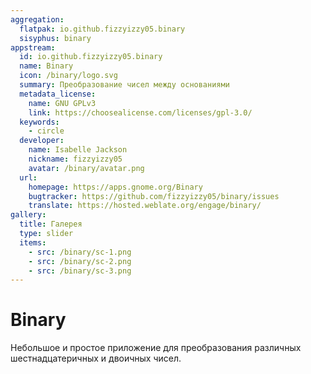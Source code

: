 ```yaml
---
aggregation:
  flatpak: io.github.fizzyizzy05.binary
  sisyphus: binary
appstream:
  id: io.github.fizzyizzy05.binary
  name: Binary
  icon: /binary/logo.svg
  summary: Преобразование чисел между основаниями
  metadata_license:
    name: GNU GPLv3
    link: https://choosealicense.com/licenses/gpl-3.0/
  keywords:
    - circle
  developer:
    name: Isabelle Jackson
    nickname: fizzyizzy05
    avatar: /binary/avatar.png
  url:
    homepage: https://apps.gnome.org/Binary
    bugtracker: https://github.com/fizzyizzy05/binary/issues
    translate: https://hosted.weblate.org/engage/binary/
gallery:
  title: Галерея
  type: slider
  items:
    - src: /binary/sc-1.png
    - src: /binary/sc-2.png
    - src: /binary/sc-3.png
---
```


# Binary

Небольшое и простое приложение для преобразования различных шестнадцатеричных и двоичных чисел.

<AGWGallery />

<!--@include: @apps/.parts/install/content-repo.md-->
<!--@include: @apps/.parts/install/content-flatpak.md-->
